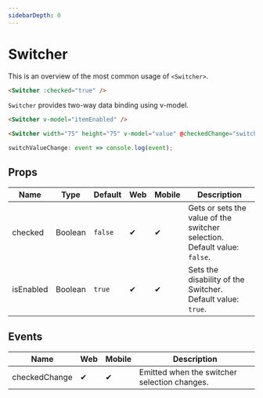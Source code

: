 ```yaml
---
sidebarDepth: 0
---
```


# Switcher

This is an overview of the most common usage of `<Switcher>`.

```html
<Switcher :checked="true" />
```

`Switcher` provides two-way data binding using v-model.

```html
<Switcher v-model="itemEnabled" />
```

<DocExampleBox codeBox="https://codesandbox.io/s/p7wyk8xl3x?module=%2Fsrc%2FApp.vue">

```html
<Switcher width="75" height="75" v-model="value" @checkedChange="switchValueChange" />
```

```js
switchValueChange: event => console.log(event);
```

<SwitcherDoc />
</DocExampleBox>

## Props

| Name    | Type    | Default | Web | Mobile | Description                                                             |
| ------- | ------- | ------- | --- | ------ | ----------------------------------------------------------------------- |
| checked | Boolean | `false` | ✔   | ✔      | Gets or sets the value of the switcher selection. Default value: `false`. |
| isEnabled | Boolean | `true` | ✔   | ✔      | Sets the disability of the Switcher. Default value: `true`. |

## Events

| Name          | Web | Mobile | Description                                |
| ------------- | --- | ------ | ------------------------------------------ |
| checkedChange | ✔   | ✔      | Emitted when the switcher selection changes. |
